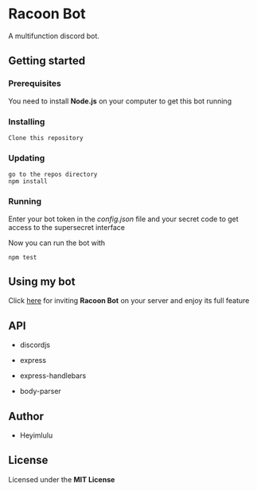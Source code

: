 # Racoon Bot

A multifunction discord bot.

## Getting started

### Prerequisites

You need to install **Node.js** on your computer to get this bot running

### Installing

```
Clone this repository
```

### Updating

```
go to the repos directory
npm install
```

### Running

Enter your bot token in the *config.json* file and your secret code to get access to the supersecret interface

Now you can run the bot with

```
npm test
```

## Using my bot

Click [here](https://discord.com/oauth2/authorize?client_id=734426328002068481&permissions=8&scope=bot) for inviting **Racoon Bot** on your server and enjoy its full feature

## API

- discordjs

- express

- express-handlebars

- body-parser

## Author

- Heyimlulu

## License

Licensed under the **MIT License**
